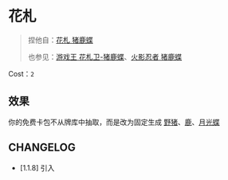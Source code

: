 # 花札

> 捏他自：[花札 猪鹿蝶](https://baike.baidu.com/item/%E7%8C%AA%E9%B9%BF%E8%9D%B6/3513)
>
> 也参见：[游戏王 花札卫-猪鹿蝶](https://zh.moegirl.org.cn/%E8%8A%B1%E6%9C%AD%E5%8D%AB-%E7%8C%AA%E9%B9%BF%E8%9D%B6)、[火影忍者 猪鹿蝶](https://baike.baidu.com/item/%E7%8C%AA%E9%B9%BF%E8%9D%B6/3448674)

Cost：`2`

## 效果

你的免费卡包不从牌库中抽取，而是改为固定生成 [野猪](../卡牌/野猪.md)、[鹿](../卡牌/鹿.md)、[月光蝶](../卡牌/月光蝶.md)

## CHANGELOG

- [1.1.8] 引入
